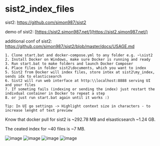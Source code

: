 # sist2_index_files

sist2: https://github.com/simon987/sist2

demo of sist2: [https://sist2.simon987.net/](https://sist2.simon987.net/)

additional conf of sist2: https://github.com/simon987/sist2/blob/master/docs/USAGE.md

```
1. Clone start.bat and docker-compose.yml to any folder e.g. ~\sist2
2. Install Docker on Windows, make sure Docker is running and ready
3. Run start.bat to make folders and launch Docker Composer
4. Place files in folder sist2\documents, which you want to index
5. Sist2 from Docker will index files, store intex at sist2\my_index, sends idx to elasticsearch
6. Sist2 will run web interface at http:\\localhost:8888 serving UI and your files
7. If someting fails (indexing or sending the index) just restart the indivdual container in Docker to repeat a step
8. or just run start.bat again until it works :)

Tip: In UI go settings -> Highlight context size in characters - to increase lenght of text preview
```
Know that docker pull for sist2 is ~292.78 MB and elsasticsearch ~1.24 GB.

The ceated index for ~40 files is ~7 MB.

![image](https://user-images.githubusercontent.com/20840114/204141649-3fc81e35-2a35-4da1-a1d2-f8351dbfe7b9.png)
![image](https://user-images.githubusercontent.com/20840114/204141409-63c04954-aa90-4dda-b55b-27ccd03d0999.png)
![image](https://user-images.githubusercontent.com/20840114/204141385-551b5ee6-4a61-4171-94ee-8eeaa9ae0235.png)
![image](https://user-images.githubusercontent.com/20840114/204141481-f194bada-1c59-4ce7-82b8-9849f928dace.png)




